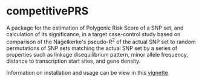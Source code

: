 # competitivePRS
A package for the estimation of Polygenic Risk Score
of a SNP set, and calculation of its significance, in a target case-control study based on
comparison of the Nagelkerke's pseudo-R<sup>2</sup> of the actual SNP set to random permutations
of SNP sets matching the actual SNP set by a series of properties such as linkage disequilibrium pattern, minor allele frequency, distance to transcription start sites, and gene density.

Information on installation and usage can be view in this [vignette](http://htmlpreview.github.io/?https://github.com/costasjavier/competitivePRS/blob/master/vignettes/The%20competitivePRS%20user%20guide.html)
 
